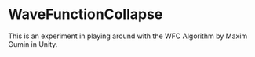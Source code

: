 # WaveFunctionCollapse
This is an experiment in playing around with the WFC Algorithm by Maxim Gumin in Unity.

